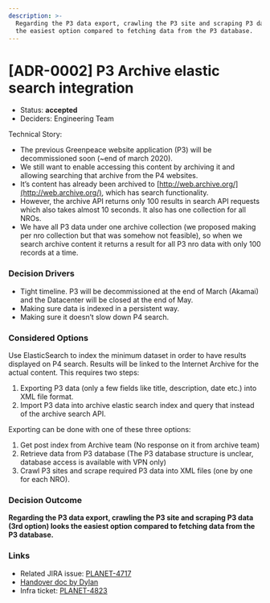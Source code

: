 ```yaml
---
description: >-
  Regarding the P3 data export, crawling the P3 site and scraping P3 data looks
  the easiest option compared to fetching data from the P3 database.
---
```


# \[ADR-0002\] P3 Archive elastic search integration

* Status: **accepted**
* Deciders: Engineering Team

Technical Story:

* The previous Greenpeace website application \(P3\) will be decommissioned soon \(~end of march 2020\).
* We still want to enable accessing this content by archiving it and allowing searching that archive from the P4 websites.
* It’s content has already been archived to [http://web.archive.org/](http://web.archive.org/), which has search functionality.
* However, the archive API returns only 100 results in search API requests which also takes almost 10 seconds. It also has one collection for all NROs.
* We have all P3 data under one archive collection \(we proposed making per nro collection but that was somehow not feasible\), so when we search archive content it returns a result for all P3 nro data with only 100 records at a time.

### Decision Drivers

* Tight timeline. P3 will be decommissioned at the end of March \(Akamai\) and the Datacenter will be closed at the end of May.
* Making sure data is indexed in a persistent way.
* Making sure it doesn’t slow down P4 search.

### Considered Options

Use ElasticSearch to index the minimum dataset in order to have results displayed on P4 search. Results will be linked to the Internet Archive for the actual content. This requires two steps:

1. Exporting P3 data \(only a few fields like title, description, date etc.\) into XML file format.
2. Import P3 data into archive elastic search index and query that instead of the archive search API.

Exporting can be done with one of these three options:

1. Get post index from Archive team \(No response on it from archive team\)
2. Retrieve data from P3 database \(The P3 database structure is unclear, database access is available with VPN only\)
3. Crawl P3 sites and scrape required P3 data into XML files \(one by one for each NRO\).

### Decision Outcome

**Regarding the P3 data export, crawling the P3 site and scraping P3 data \(3rd option\) looks the easiest option compared to fetching data from the P3 database.**

### Links

* Related JIRA issue:  [PLANET-4717](https://jira.greenpeace.org/browse/PLANET-4717)
* [Handover doc by Dylan](https://docs.google.com/document/d/1Ya2rMqnl1W2nV93PPpZ6eQbCZrT70T1hnQQhPSy0AyA/edit?ts=5e58db86#heading=h.2p5ybalu3olo)
* Infra ticket: [PLANET-4823](https://jira.greenpeace.org/browse/PLANET-4823)

